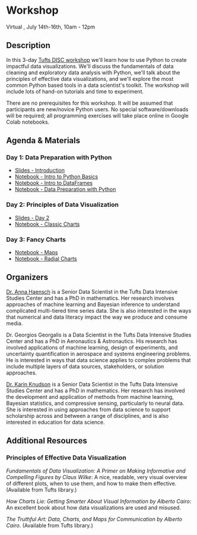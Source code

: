 # Workshop

Virtual , July 14th-16th, 10am - 12pm

## Description

In this 3-day [Tufts DISC workshop](https://disc.tufts.edu/classes) we'll learn how to use Python to create impactful data visualizations. We'll discuss the fundamentals of data cleaning and exploratory data analysis with Python, we'll talk about the principles of effective data visualizations, and we'll explore the most common Python based tools in a data scientist's toolkit. The workshop will include lots of hand-on tutorials and time to experiment. 

There are no prerequisites for this workshop. It will be assumed that participants are new/novice Python users. No special software/downloads will be required; all programming exercises will take place online in Google Colab notebooks. 

## Agenda & Materials

### Day 1: Data Preparation with Python
* [Slides - Introduction](https://docs.google.com/presentation/d/12jrsnVPOXe2ibP9LD5nAeCGXhFLhvA4Nxl7CFLvZl2k/edit?usp=sharing)
* [Notebook - Intro to Python Basics](https://colab.research.google.com/drive/1JeZlUIpuOB9fJFr6Uvb-tIJ4xPmVA5W0?usp=sharing)
* [Notebook - Intro to DataFrames](https://colab.research.google.com/drive/13Px4Vk-e6_EiTAVDPJFp5mu2XgPLPzws?usp=sharing)
* [Notebook - Data Preparation with Python](https://colab.research.google.com/drive/1MkdfGK45ZV2--6lsYKNqkWz-Ntlb2hub?usp=sharing)

### Day 2: Principles of Data Visualization
* [Slides - Day 2](https://docs.google.com/presentation/d/1DLGeEaNAXxKge_zWAnX82s9A6fJpe769pqTum1jHJpg/edit#slide=id.ge2ebaec461_0_46)
* [Notebook - Classic Charts](https://colab.research.google.com/drive/1JvtbbJ-E_46xNhrvrNBzzvHdidZIjX9n?usp=sharing) 

### Day 3: Fancy Charts
* [Notebook - Maps](https://colab.research.google.com/drive/1klrld85axmLGJifUt7Cm6LDcfOoFpano?usp=sharing)
* [Notebook - Radial Charts](https://colab.research.google.com/drive/1HSQO3fHMAy4biiuybiqSlrpH54nSylOy?usp=sharing)

## Organizers

[Dr. Anna Haensch](annahaensch.com) is a Senior Data Scientist in the Tufts Data Intensive Studies Center and has a PhD in mathematics. Her research involves approaches of machine learning and Bayesian inference to understand complicated multi-tiered time series data. She is also interested in the ways that numerical and data literacy impact the way we produce and consume media.

Dr. Georgios Georgalis is a Data Scientist in the Tufts Data Intensive Studies Center and has a PhD in Aeronautics & Astronautics. His research has involved applications of machine learning, design of experiments, and uncertainty quantification in aerospace and systems engineering problems. He is interested in ways that data science applies to complex problems that include multiple layers of data sources, stakeholders, or solution approaches. 

[Dr. Karin Knudson](https://karinknudson.com/) is a Senior Data Scientist in the Tufts Data Intensive Studies Center and has a PhD in mathematics. Her research has involved the development and application of methods from machine learning, Bayesian statistics, and compressive sensing, particularly to neural data. She is interested in using approaches from data science to support scholarship across and between a range of disciplines, and is also interested in education for data science.

## Additional Resources

### Principles of Effective Data Visualization

_Fundamentals of Data Visualization: A Primer on Making Informative and Compelling Figures by Claus Wilke_: A nice, readable, very visual overview of different plots, when to use them, and how to make them effective. (Available from Tufts library.)

_How Charts Lie: Getting Smarter About Visual Information by Alberto Cairo_: An excellent book about how data visualizations are used and misused.

_The Truthful Art: Data, Charts, and Maps for Communication by Alberto Cairo_. (Available from Tufts library.)

